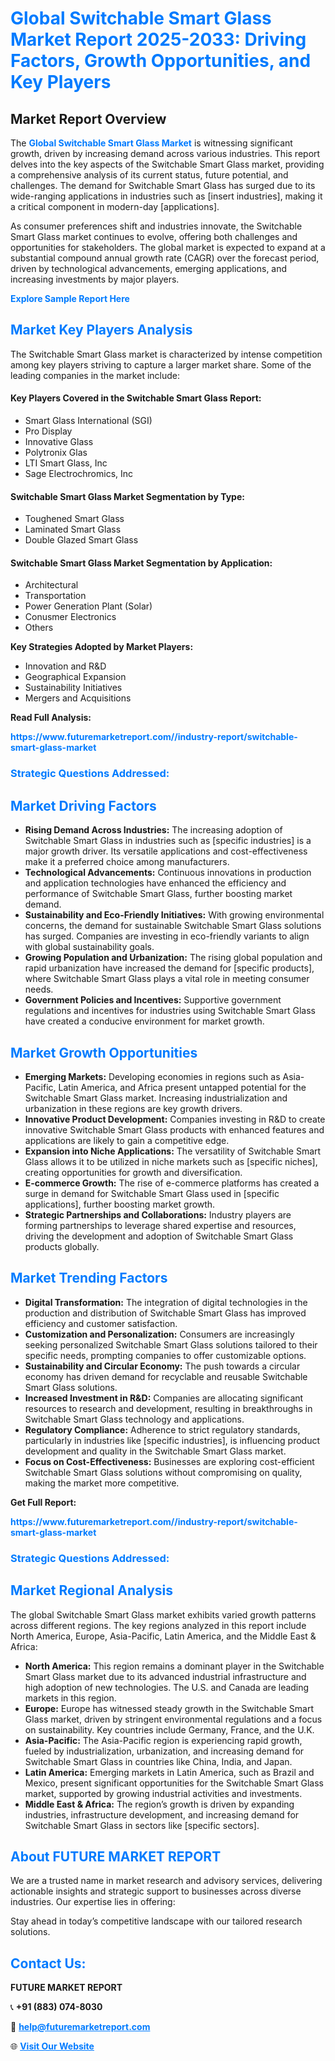 <h1 style="color: #007BFF;">Global Switchable Smart Glass Market Report 2025-2033: Driving Factors, Growth Opportunities, and Key Players</h1>

<section id="overview">
<h2>Market Report Overview</h2>
<p>The <a href="https://www.futuremarketreport.com//industry-report/switchable-smart-glass-market" style="color: #007BFF; text-decoration: none;"><strong>Global Switchable Smart Glass Market</strong></a> is witnessing significant growth, driven by increasing demand across various industries. This report delves into the key aspects of the Switchable Smart Glass market, providing a comprehensive analysis of its current status, future potential, and challenges. The demand for Switchable Smart Glass has surged due to its wide-ranging applications in industries such as [insert industries], making it a critical component in modern-day [applications].</p>
<p>As consumer preferences shift and industries innovate, the Switchable Smart Glass market continues to evolve, offering both challenges and opportunities for stakeholders. The global market is expected to expand at a substantial compound annual growth rate (CAGR) over the forecast period, driven by technological advancements, emerging applications, and increasing investments by major players.</p>
</section>

<section id="overview">
<p><a href="https://www.futuremarketreport.com//request-sample/reportId=59350" style="color: #007BFF; text-decoration: none;"><strong>Explore Sample Report Here</strong></a></p>
</section>

<section id="key-players">
<h2 style="color: #007BFF;">Market Key Players Analysis</h2>
<p>The Switchable Smart Glass market is characterized by intense competition among key players striving to capture a larger market share. Some of the leading companies in the market include:</p>
<h4>Key Players Covered in the Switchable Smart Glass Report:</h4>
<ul><li>Smart Glass International (SGI)</li><li>Pro Display</li><li>Innovative Glass</li><li>Polytronix Glas</li><li>LTI Smart Glass, Inc</li><li>Sage Electrochromics, Inc</li></ul>
<h4>Switchable Smart Glass Market Segmentation by Type:</h4>
<ul><li>Toughened Smart Glass</li><li>Laminated Smart Glass</li><li>Double Glazed Smart Glass</li></ul>

<h4>Switchable Smart Glass Market Segmentation by Application:</h4>
<ul><li>Architectural</li><li>Transportation</li><li>Power Generation Plant (Solar)</li><li>Conusmer Electronics</li><li>Others</li></ul>
<p><strong>Key Strategies Adopted by Market Players:</strong></p>
<ul>
<li>Innovation and R&D</li>
<li>Geographical Expansion</li>
<li>Sustainability Initiatives</li>
<li>Mergers and Acquisitions</li>
</ul>
</section>

<section>
<p><strong>Read Full Analysis: </strong></p><a href="https://www.futuremarketreport.com//industry-report/switchable-smart-glass-market" style="color: #007BFF; text-decoration: none;"><strong>https://www.futuremarketreport.com//industry-report/switchable-smart-glass-market</strong></a>
<h3 style="color: #007BFF;">Strategic Questions Addressed:</h3>
</section>

<section id="driving-factors">
<h2 style="color: #007BFF;">Market Driving Factors</h2>
<ul>
<li><strong>Rising Demand Across Industries:</strong> The increasing adoption of Switchable Smart Glass in industries such as [specific industries] is a major growth driver. Its versatile applications and cost-effectiveness make it a preferred choice among manufacturers.</li>
<li><strong>Technological Advancements:</strong> Continuous innovations in production and application technologies have enhanced the efficiency and performance of Switchable Smart Glass, further boosting market demand.</li>
<li><strong>Sustainability and Eco-Friendly Initiatives:</strong> With growing environmental concerns, the demand for sustainable Switchable Smart Glass solutions has surged. Companies are investing in eco-friendly variants to align with global sustainability goals.</li>
<li><strong>Growing Population and Urbanization:</strong> The rising global population and rapid urbanization have increased the demand for [specific products], where Switchable Smart Glass plays a vital role in meeting consumer needs.</li>
<li><strong>Government Policies and Incentives:</strong> Supportive government regulations and incentives for industries using Switchable Smart Glass have created a conducive environment for market growth.</li>
</ul>
</section>

<section id="growth-opportunities">
<h2 style="color: #007BFF;">Market Growth Opportunities</h2>
<ul>
<li><strong>Emerging Markets:</strong> Developing economies in regions such as Asia-Pacific, Latin America, and Africa present untapped potential for the Switchable Smart Glass market. Increasing industrialization and urbanization in these regions are key growth drivers.</li>
<li><strong>Innovative Product Development:</strong> Companies investing in R&D to create innovative Switchable Smart Glass products with enhanced features and applications are likely to gain a competitive edge.</li>
<li><strong>Expansion into Niche Applications:</strong> The versatility of Switchable Smart Glass allows it to be utilized in niche markets such as [specific niches], creating opportunities for growth and diversification.</li>
<li><strong>E-commerce Growth:</strong> The rise of e-commerce platforms has created a surge in demand for Switchable Smart Glass used in [specific applications], further boosting market growth.</li>
<li><strong>Strategic Partnerships and Collaborations:</strong> Industry players are forming partnerships to leverage shared expertise and resources, driving the development and adoption of Switchable Smart Glass products globally.</li>
</ul>
</section>

<section id="trending-factors">
<h2 style="color: #007BFF;">Market Trending Factors</h2>
<ul>
<li><strong>Digital Transformation:</strong> The integration of digital technologies in the production and distribution of Switchable Smart Glass has improved efficiency and customer satisfaction.</li>
<li><strong>Customization and Personalization:</strong> Consumers are increasingly seeking personalized Switchable Smart Glass solutions tailored to their specific needs, prompting companies to offer customizable options.</li>
<li><strong>Sustainability and Circular Economy:</strong> The push towards a circular economy has driven demand for recyclable and reusable Switchable Smart Glass solutions.</li>
<li><strong>Increased Investment in R&D:</strong> Companies are allocating significant resources to research and development, resulting in breakthroughs in Switchable Smart Glass technology and applications.</li>
<li><strong>Regulatory Compliance:</strong> Adherence to strict regulatory standards, particularly in industries like [specific industries], is influencing product development and quality in the Switchable Smart Glass market.</li>
<li><strong>Focus on Cost-Effectiveness:</strong> Businesses are exploring cost-efficient Switchable Smart Glass solutions without compromising on quality, making the market more competitive.</li>
</ul>
</section>

<section>
<p><strong>Get Full Report: </strong></p><a href="https://www.futuremarketreport.com//industry-report/switchable-smart-glass-market" style="color: #007BFF; text-decoration: none;"><strong>https://www.futuremarketreport.com//industry-report/switchable-smart-glass-market</strong></a>
<h3 style="color: #007BFF;">Strategic Questions Addressed:</h3>
</section>


<section id="regional-analysis">
<h2 style="color: #007BFF;">Market Regional Analysis</h2>
<p>The global Switchable Smart Glass market exhibits varied growth patterns across different regions. The key regions analyzed in this report include North America, Europe, Asia-Pacific, Latin America, and the Middle East & Africa:</p>
<ul>
<li><strong>North America:</strong> This region remains a dominant player in the Switchable Smart Glass market due to its advanced industrial infrastructure and high adoption of new technologies. The U.S. and Canada are leading markets in this region.</li>
<li><strong>Europe:</strong> Europe has witnessed steady growth in the Switchable Smart Glass market, driven by stringent environmental regulations and a focus on sustainability. Key countries include Germany, France, and the U.K.</li>
<li><strong>Asia-Pacific:</strong> The Asia-Pacific region is experiencing rapid growth, fueled by industrialization, urbanization, and increasing demand for Switchable Smart Glass in countries like China, India, and Japan.</li>
<li><strong>Latin America:</strong> Emerging markets in Latin America, such as Brazil and Mexico, present significant opportunities for the Switchable Smart Glass market, supported by growing industrial activities and investments.</li>
<li><strong>Middle East & Africa:</strong> The region’s growth is driven by expanding industries, infrastructure development, and increasing demand for Switchable Smart Glass in sectors like [specific sectors].</li>
</ul>
</section>

<footer>
<h2 style="color: #007BFF;">About FUTURE MARKET REPORT</h2>
<p>We are a trusted name in market research and advisory services, delivering actionable insights and strategic support to businesses across diverse industries. Our expertise lies in offering:</p>

<p>Stay ahead in today’s competitive landscape with our tailored research solutions.</p>

<h2 style="color: #007BFF;">Contact Us:</h2>
<p><strong>FUTURE MARKET REPORT</strong></p>
<p>📞 <strong>+91 (883) 074-8030</strong></p>
<p>📧 <strong><a href="mailto:help@futuremarketreport.com" style="color: #007BFF;">help@futuremarketreport.com</a></strong></p>
<p>🌐 <strong><a href="https://www.futuremarketreport.com/" style="color: #007BFF;">Visit Our Website</a></strong></p>
</footer>